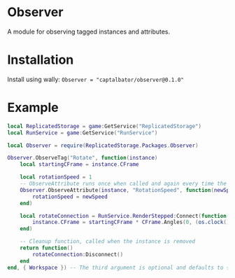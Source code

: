 # Observer

A module for observing tagged instances and attributes.

# Installation

Install using wally: `Observer = "captalbator/observer@0.1.0"`

# Example

```lua
local ReplicatedStorage = game:GetService("ReplicatedStorage")
local RunService = game:GetService("RunService")

local Observer = require(ReplicatedStorage.Packages.Observer)

Observer.ObserveTag("Rotate", function(instance)
    local startingCFrame = instance.CFrame

    local rotationSpeed = 1
    -- ObserveAttribute runs once when called and again every time the attribute changes
    Observer.ObserveAttribute(instance, "RotationSpeed", function(newSpeed: number)
        rotationSpeed = newSpeed
    end)

    local rotateConnection = RunService.RenderStepped:Connect(function()
        instance.CFrame = startingCFrame * CFrame.Angles(0, (os.clock() % 6.28) * rotationSpeed, 0)    
    end)

    -- Cleanup function, called when the instance is removed
    return function()
        rotateConnection:Disconnect()
    end
end, { Workspace }) -- The third argument is optional and defaults to { Workspace }

```

